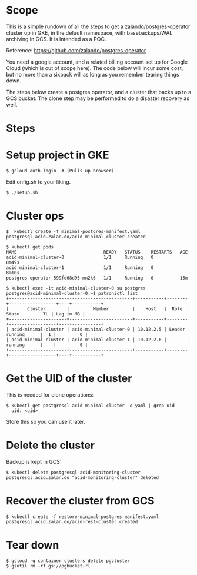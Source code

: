 # Scope

This is a simple rundown of all the steps to get a zalando/postgres-operator cluster up in GKE, in the default namespace, with basebackups/WAL archiving in GCS. It is intended as a POC.

Reference: https://github.com/zalando/postgres-operator

You need a google account, and a related billing account set up for Google Cloud (which is out of scope here). The code below will incur some cost, but no more than a sixpack will as long as you remember tearing things down.

The steps below create a postgres operator, and a cluster that backs up to a GCS bucket. The clone step may be performed to do a disaster recovery as well. 

# Steps

# Setup project in GKE

```console
$ gcloud auth login  # (Pulls up browser)
```

Edit onfig.sh to your liking.

```
$ ./setup.sh
```

# Cluster ops

```console
$  kubectl create -f minimal-postgres-manifest.yaml 
postgresql.acid.zalan.do/acid-minimal-cluster created

$ kubectl get pods
NAME                                 READY   STATUS    RESTARTS   AGE
acid-minimal-cluster-0               1/1     Running   0          8m49s
acid-minimal-cluster-1               1/1     Running   0          8m10s
postgres-operator-599fd68d95-mn2k6   1/1     Running   0          15m

$ kubectl exec -it acid-minimal-cluster-0 su postgres
postgres@acid-minimal-cluster-0:~$ patronictl list
+----------------------+------------------------+-----------+--------+------------------+----+-----------+
|       Cluster        |         Member         |    Host   |  Role  |      State       | TL | Lag in MB |
+----------------------+------------------------+-----------+--------+------------------+----+-----------+
| acid-minimal-cluster | acid-minimal-cluster-0 | 10.12.2.5 | Leader |     running      |  1 |         0 |
| acid-minimal-cluster | acid-minimal-cluster-1 | 10.12.2.6 |        |     running      |    |         0 |
+----------------------+------------------------+-----------+--------+------------------+----+-----------+
```

# Get the UID of the cluster 

This is needed for clone operations:

```console
$ kubectl get postgresql acid-minimal-cluster -o yaml | grep uid
  uid: <uid>
```

Store this so you can use it later.

# Delete the cluster

Backup is kept in GCS:


```console
$ kubectl delete postgresql acid-monitoring-cluster
postgresql.acid.zalan.do "acid-monitoring-cluster" deleted
```

# Recover the cluster from GCS

```console
$ kubectl create -f restore-minimal-postgres-manifest.yaml 
postgresql.acid.zalan.do/acid-rest-cluster created
```

# Tear down

```console
$ gcloud -q container clusters delete pgcluster
$ gsutil rm -rf gs://pgbucket-rl
```
